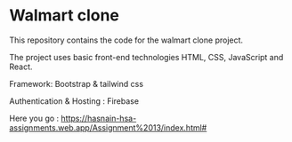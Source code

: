 <h1>Walmart clone</h1>

This repository contains the code for the walmart clone project.

The project uses basic front-end technologies HTML, CSS, JavaScript and React.

Framework: Bootstrap & tailwind css

Authentication & Hosting : Firebase

Here you go : <a style="color: blue;" herf="https://hasnain-hsa-assignments.web.app/Assignment%2013/index.html#">https://hasnain-hsa-assignments.web.app/Assignment%2013/index.html#</a>

